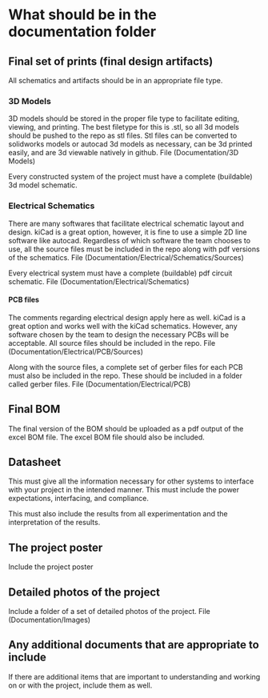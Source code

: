 # What should be in the documentation folder

## Final set of prints (final design artifacts)

All schematics and artifacts should be in an appropriate file type. 

### 3D Models

3D models should be stored in the proper file type to facilitate editing, viewing, and printing. The best filetype for this is .stl, so all 3d models should be pushed to the repo as stl files. Stl files can be converted to solidworks models or autocad 3d models as necessary, can be 3d printed easily, and are 3d viewable natively in github. File (Documentation/3D Models)

Every constructed system of the project must have a complete (buildable) 3d model schematic.


### Electrical Schematics

There are many softwares that facilitate electrical schematic layout and design. kiCad is a great option, however, it is fine to use a simple 2D line software like autocad. Regardless of which software the team chooses to use, all the source files must be included in the repo along with pdf versions of the schematics. File (Documentation/Electrical/Schematics/Sources)

Every electrical system must have a complete (buildable) pdf circuit schematic. File (Documentation/Electrical/Schematics)


#### PCB files

The comments regarding electrical design apply here as well. kiCad is a great option and works well with the kiCad schematics. However, any software chosen by the team to design the necessary PCBs will be acceptable. All source files should be included in the repo. File (Documentation/Electrical/PCB/Sources)

Along with the source files, a complete set of gerber files for each PCB must also be included in the repo. These should be included in a folder called gerber files. File (Documentation/Electrical/PCB)


## Final BOM

The final version of the BOM should be uploaded as a pdf output of the excel BOM file. The excel BOM file should also be included.


## Datasheet 

This must give all the information necessary for other systems to interface with your project in the intended manner. This must include the power expectations, interfacing, and compliance.
	
This must also include the results from all experimentation and the interpretation of the results.
  
  
  
  
## The project poster

Include the project poster


## Detailed photos of the project

Include a folder of a set of detailed photos of the project. File (Documentation/Images)


## Any additional documents that are appropriate to include

If there are additional items that are important to understanding and working on or with the project, include them as well. 
